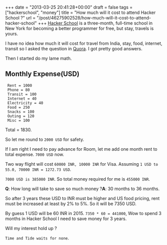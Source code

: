 
+++
date = "2013-03-25 20:41:28+00:00"
draft = false
tags = ["hackerschool", "money"]
title = "How much will it cost to attend Hacker School ?"
url = "/post/46275902528/how-much-will-it-cost-to-attend-hacker-school"
+++
<a href="https://www.hackerschool.com/" target="_blank">Hacker School</a> is a three-month, full-time school in New York for becoming a better programmer for free, but stay, travels is yours.

I have no idea how much it will cost for travel from India, stay, food, internet, transit so I asked the question in <a href="http://www.quora.com/Hacker-School/How-much-does-it-cost-to-live-in-NY-for-three-months" target="_blank">Quora</a>. I got pretty good answers.

Then I started do my lame math.

## Monthly Expense(USD)

     Rent = 1000
     Phone = 80
     Transit = 100
     Internet = 40
     Electricity = 40
     Food = 250
     Snacks = 100
     Outing = 120
     Misc = 100

Total = 1830.

So let me round to `` 2000 USD `` for safety.

If I am right I need to pay advance for Room, let me add one month rent to total expense. `` 7000 USD `` now.

Two way flight will cost `` 60000 INR, 10000 INR `` for Visa. Assuming `` 1 USD to 55.0, 70000 INR = 1272.73 USD ``.

`` 7000 USD is 385000 INR ``. So total money required for me is `` 455000
 INR ``.

__Q__: How long will take to save so much money ?__A__: 30 months to 36 months.

So after 3 years these USD to INR must be higher and US food pricing, rent must be increased at least by 2% to 5%. So it will be 7350 USD.

By guess 1 USD will be 60 INR in 2015. `` 7350 * 60 = 441000 ``, Wow to spend 3 months in Hacker School I need to save money for 3 years.

Will my interest hold up ?

`` Time and Tide waits for none ``.
